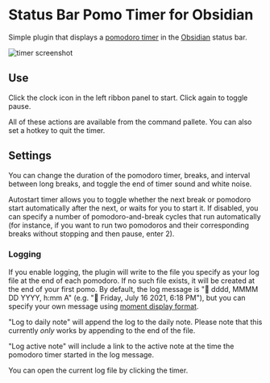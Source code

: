 # Status Bar Pomo Timer for Obsidian

Simple plugin that displays a [pomodoro timer](https://en.wikipedia.org/wiki/Pomodoro_Technique) in the [Obsidian](https://obsidian.md/) status bar. 

![timer screenshot](timer_screenshot.png)

## Use
Click the clock icon in the left ribbon panel to start. Click again to toggle pause.

All of these actions are available from the command pallete. You can also set a hotkey to quit the timer.

## Settings

You can change the duration of the pomodoro timer, breaks, and interval between long breaks, and toggle the end of timer sound and white noise.

Autostart timer allows you to toggle whether the next break or pomodoro start automatically after the next, or waits for you to start it. If disabled, you can specify a number of pomodoro-and-break cycles that run automatically (for instance, if you want to run two pomodoros and their corresponding breaks without stopping and then pause, enter 2).

### Logging

If you enable logging, the plugin will write to the file you specify as your log file at the end of each pomodoro. If no such file exists, it will be created at the end of your first pomo. By default, the log message is "🍅 dddd, MMMM DD YYYY, h:mm A" (e.g. "🍅 Friday, July 16 2021, 6:18 PM"), but you can specify your own message using [moment display format](https://momentjs.com/docs/#/displaying/format/).

"Log to daily note" will append the log to the daily note. Please note that this currently *only* works by appending to the end of the file.

"Log active note" will include a link to the active note at the time the pomodoro timer started in the log message.

You can open the current log file by clicking the timer.